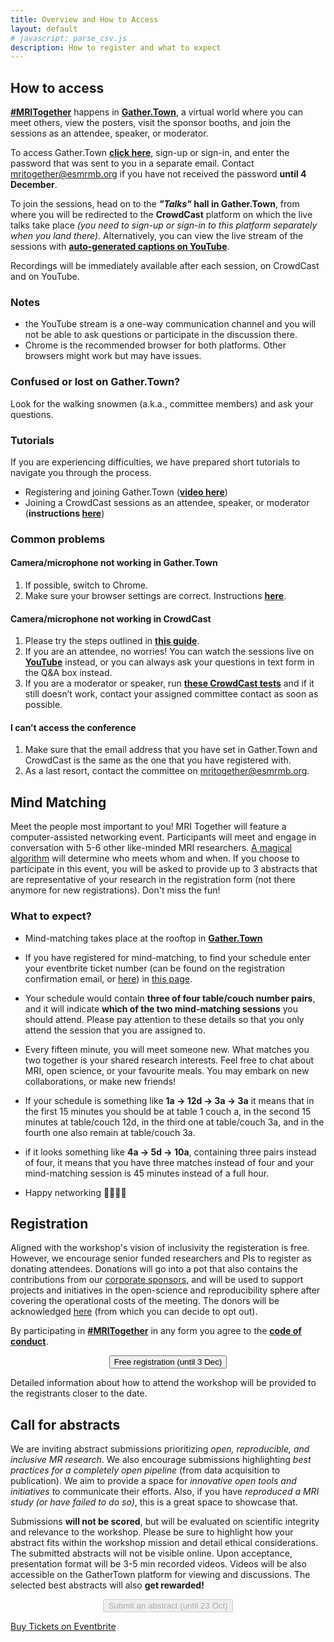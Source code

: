 ```yaml
--- 
title: Overview and How to Access
layout: default
# javascript: parse_csv.js
description: How to register and what to expect
--- 
```

## How to access

[**#MRITogether**](https://twitter.com/hashtag/MRITogether) happens in **[Gather.Town](https://app.gather.town/app/Rc37K6uzo6Jmgw03/mritogether22)**, a virtual world where you can meet others, view the posters, visit the sponsor booths, and join the sessions as an attendee, speaker, or moderator. 

To access Gather.Town **[click here](https://app.gather.town/app/Rc37K6uzo6Jmgw03/mritogether22)**, sign-up or sign-in, and enter the password that was sent to you in a separate email. Contact [mritogether@esmrmb.org](mailto:mritogether@esmrmb.org) if you have not received the password **until 4 December**.

To join the sessions, head on to the ***"Talks"* hall in Gather.Town**, from where you will be redirected to the **CrowdCast** platform on which the live talks take place *(you need to sign-up or sign-in to this platform separately when you land there)*. Alternatively, you can view the live stream of the sessions with [**auto-generated captions on YouTube**](//youtube.com/playlist?list=PLeDygc8TN_J6h3RbDDVPW5oTJzRBVg7BQ).

Recordings will be immediately available after each session, on CrowdCast and on YouTube.

### Notes
* the YouTube stream is a one-way communication channel and you will not be able to ask questions or participate in the discussion there.
* Chrome is the recommended browser for both platforms. Other browsers might work but may have issues. 

### Confused or lost on Gather.Town?
Look for the walking snowmen (a.k.a., committee members) and ask your questions.

### Tutorials
If you are experiencing difficulties, we have prepared short tutorials to navigate you through the process.
* Registering and joining Gather.Town (**[video here](//youtu.be/oK-CFrn4Pjc)**)
* Joining a CrowdCast sessions as an attendee, speaker, or moderator (**instructions [here](//docs.google.com/document/d/1LhAwaLwg7-a1xE5kGZWwFWsmEL5N1C4SlDyVWcN3rzY/edit?usp=sharing)**)

### Common problems
#### Camera/microphone not working in Gather.Town
1. If possible, switch to Chrome.
2. Make sure your browser settings are correct. Instructions [**here**](https://support.gather.town/help/browser-system-settings).

#### Camera/microphone not working in CrowdCast
1. Please try the steps outlined in [**this guide**](//support.crowdcast.io/getting-started/h5eArUktcJddydYuJNBuSc/how-to-allow-screensharing-for-your-browser/nZzj1LmYH4ky6mYmanRMpB).
2. If you are an attendee, no worries! You can watch the sessions live on [**YouTube**](//youtube.com/playlist?list=PLeDygc8TN_J6h3RbDDVPW5oTJzRBVg7BQ) instead, or you can always ask your questions in text form in the Q&A box instead.
3. If you are a moderator or speaker, run [**these CrowdCast tests**](https://www.crowdcast.io/setup) and if it still doesn’t work, contact your assigned committee contact as soon as possible.

#### I can’t access the conference
1. Make sure that the email address that you have set in Gather.Town and CrowdCast is the same as the one that you have registered with.
2. As a last resort, contact the committee on [mritogether@esmrmb.org](mailto:mritogether@esmrmb.org).


<a id="matching_details"></a>
## Mind Matching
Meet the people most important to you! MRI Together will feature a computer-assisted networking event. 
Participants will meet and engage in conversation with 5-6 other like-minded MRI researchers. [A magical algorithm](https://neuromatch.io) will determine who meets whom and when. If you choose to participate in this event, you will be asked to provide up to 3 abstracts that are representative of your research in the registration form (not there anymore for new registrations). Don't miss the fun!


### What to expect?

* Mind-matching takes place at the rooftop in **[Gather.Town](https://app.gather.town/app/Rc37K6uzo6Jmgw03/mritogether22)**

* If you have registered for mind-matching, to find your schedule enter your eventbrite ticket number (can be found on the registration confirmation email, or [here](//www.eventbrite.co.uk/mytickets/)) in [this page](/mm). 

* Your schedule would contain **three of four table/couch number pairs**, and it will indicate **which of the two mind-matching sessions** you should attend. Please pay attention to these details so that you only attend the session that you are assigned to.

* Every fifteen minute, you will meet someone new. What matches you two together is your shared research interests. Feel free to chat about MRI, open science, or your favourite meals. You may embark on new collaborations, or make new friends!

* If your schedule is something like **1a -> 12d -> 3a -> 3a** it means that in the first 15 minutes you should be at table 1 couch a, in the second 15 minutes at table/couch 12d, in the third one at table/couch 3a, and in the fourth one also remain at table/couch 3a. 

* if it looks something like  **4a -> 5d -> 10a**, containing three pairs instead of four, it means that you have three matches instead of four and your mind-matching session is 45 minutes instead of a full hour.

* Happy networking 🫱🏿‍🫲🏽 


## Registration

Aligned with the workshop's vision of inclusivity the registeration is free. However, we encourage senior funded researchers and PIs to register as donating attendees. 
Donations will go into a pot that also contains the contributions from our [corporate sponsors](/sponsors), and will be used to support projects and initiatives in the open-science and reproducibility sphere after covering the operational costs of the meeting. 
The donors will be acknowledged [here](/sponsors) (from which you can decide to opt out).

By participating in [**#MRITogether**](https://twitter.com/hashtag/MRITogether) in any form you agree to the [**code of conduct**](/CODE_OF_CONDUCT).

<div style="text-align: center;">
<button id="eventbrite-widget-modal-trigger-395763528367" type="button" class="shadow_button">Free registration (until 3 Dec)</button></div>
<!-- <div id="eventbrite-widget-container-395763528367"></div> -->

Detailed information about how to attend the workshop will be provided to the registrants closer to the date.

## Call for abstracts

We are inviting abstract submissions prioritizing *open, reproducible, and inclusive MR research*. We also encourage submissions highlighting *best practices for a completely open pipeline* (from data acquisition to publication). 
We aim to provide a space for *innovative open tools and initiatives* to communicate their efforts. Also, if you have *reproduced a MRI study (or have failed to do so)*, this is a great space to showcase that.

Submissions **will not be scored**, but will be evaluated on scientific integrity and relevance to the workshop. Please be sure to highlight how your abstract fits within the workshop mission and detail ethical  considerations. The submitted abstracts will not be visible online.
Upon acceptance, presentation format will be 3-5 min recorded videos. Videos will be also accessible on the GatherTown platform for viewing and discussions. The selected best abstracts will also **get rewarded!**

<div style="text-align: center;">
<button class="shadow_button_disabled"  disabled type="button" >Submit an abstract (until 23 Oct)</button><br>
</div>




<!-- Noscript content for added SEO -->
<noscript><a href="https://mritogether.eventbrite.co.uk" rel="noopener noreferrer" target="_blank">Buy Tickets on Eventbrite</a></noscript>
<!-- You can customize this button any way you like -->


